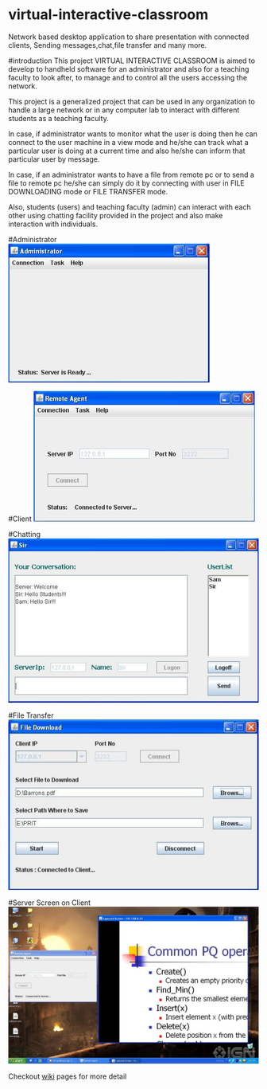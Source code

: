 # virtual-interactive-classroom
Network based desktop application to share presentation with connected clients, Sending messages,chat,file transfer and many more.

#introduction
This project VIRTUAL INTERACTIVE CLASSROOM is aimed to develop to handheld software for an administrator and also for a teaching faculty to look after, to manage and to control all the users accessing the network.  

This project is a generalized project that can be used in any organization to handle a large network or in any computer lab to interact with different students as a teaching faculty.

In case, if administrator wants to monitor what the user is doing then he can connect to the user machine in a view mode and he/she can track what a particular user is doing at a current time and also he/she can inform that particular user by message.

In case, if an administrator wants to have a file from remote pc or to send a file to remote pc he/she can simply do it by connecting with user in FILE DOWNLOADING mode or FILE TRANSFER mode.

Also, students (users) and teaching faculty (admin) can interact with each other using chatting facility provided in the project and also make interaction with individuals. 


#Administrator
![Adminnistrator](https://github.com/aheshan/virtual-interactive-classroom/blob/master/screenshots/Administrator.jpg)

#Client
![Client](https://github.com/aheshan/virtual-interactive-classroom/blob/master/screenshots/Client.jpg)

#Chatting
![Chatting](https://github.com/aheshan/virtual-interactive-classroom/blob/master/screenshots/Chatting.jpg)

#File Transfer
![File Transfer](https://github.com/aheshan/virtual-interactive-classroom/blob/master/screenshots/File%20Transfer.jpg)

#Server Screen on Client
![Server screen on client](https://github.com/aheshan/virtual-interactive-classroom/blob/master/screenshots/Server%20Screen%20on%20Client.jpg)

Checkout [wiki](https://github.com/aheshan/virtual-interactive-classroom/wiki) pages for more detail 

